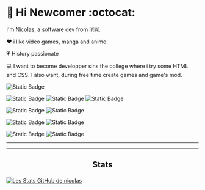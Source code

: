 # :wave: Hi Newcomer :octocat:

I'm Nicolas, a software dev from :fr:.

:heart: i like video games, manga and anime.

:heartpulse: History passionate

:computer: I want to become developper sins the college where i try some HTML and CSS. I also want, during free time create games and game's mod.

![Static Badge](https://img.shields.io/badge/VisualStudioCode-blue?style=flat&logo=VisualStudioCode&logoColor=blue&labelColor=grey) 

![Static Badge](https://img.shields.io/badge/GitHub-black?style=flat&logo=GitHub&logoColor=black&labelColor=grey)
![Static Badge](https://img.shields.io/badge/Git-orange?style=flat&logo=Git&logoColor=orange&labelColor=grey)
![Static Badge](https://img.shields.io/badge/LazyGit-lightblue?labelColor=yellow)




![Static Badge](https://img.shields.io/badge/CSS3-blue?style=flat&logo=CSS3&logoColor=blue&labelColor=grey)
![Static Badge](https://img.shields.io/badge/HTML5-orange?style=flat&logo=HTML5&logoColor=orange&labelColor=grey)

![Static Badge](https://img.shields.io/badge/C%2B%2B-blue?style=flat&logo=C%2B%2B&logoColor=white&labelColor=blue)
![Static Badge](https://img.shields.io/badge/Python-yellow?style=flat&logo=Python&logoColor=orange-blue&labelColor=yellow)

![Static Badge](https://img.shields.io/badge/MySQL-blue?style=flat&logo=MySQL&logoColor=orange&labelColor=blue)
![Static Badge](https://img.shields.io/badge/MariaDB-orange?style=flat&logo=MariaDB&logoColor=blue&labelColor=orange)

----------------------------------------------------------------------------
---------------------------------------------------------------------------
## <p align="center">Stats</p>

[![Les Stats GitHub de nicolas](https://github-readme-stats.vercel.app/api?username=Nicolas-Puchois&show_icons=true&theme=tokyonight)](https://github.com/anuraghazra/github-readme-stats)